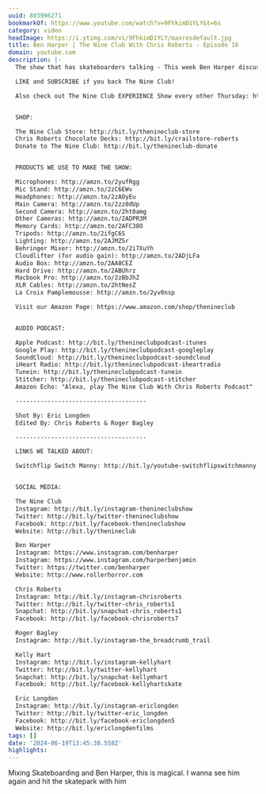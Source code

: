 ```yaml
---
uuid: 803996271
bookmarkOf: https://www.youtube.com/watch?v=9FhkimD1YLY&t=6s
category: video
headImage: https://i.ytimg.com/vi/9FhkimD1YLY/maxresdefault.jpg
title: Ben Harper | The Nine Club With Chris Roberts - Episode 16
domain: youtube.com
description: |-
  The show that has skateboarders talking - This week Ben Harper discusses what it's like to play in front of a sold out audience, his love for skateboarding, growing up with Chris Miller, the parallels between music and skateboarding, his involvement with Roller Horror, the struggle to find the perfect set up, his thoughts on Justin Bieber and Lil' Wayne skateboarding, music rights, song writing, Chris's future baby momma (Taylor Swift), why he still uses a flip phone and much more....

  LIKE and SUBSCRIBE if you back The Nine Club!

  Also check out The Nine Club EXPERIENCE Show every other Thursday: http://bit.ly/thenineclub-experience


  SHOP:

  The Nine Club Store: http://bit.ly/thenineclub-store
  Chris Roberts Chocolate Decks: http://bit.ly/crailstore-roberts
  Donate to The Nine Club: http://bit.ly/thenineclub-donate


  PRODUCTS WE USE TO MAKE THE SHOW:

  Microphones: http://amzn.to/2yufRgg
  Mic Stand: http://amzn.to/2zC6EWv
  Headphones: http://amzn.to/2zAOyEu
  Main Camera: http://amzn.to/2zz0dUp
  Second Camera: http://amzn.to/2ht0amg
  Other Cameras: http://amzn.to/2ADPR3M
  Memory Cards: http://amzn.to/2AFC38O
  Tripods: http://amzn.to/2ifgC6S
  Lighting: http://amzn.to/2AJMZ5r
  Behringer Mixer: http://amzn.to/2i7XuYh
  Cloudlifter (for audio gain): http://amzn.to/2ADjLFa
  Audio Box: http://amzn.to/2AA8CEZ
  Hard Drive: http://amzn.to/2ABUhrz
  Macbook Pro: http://amzn.to/2zBbJhZ
  XLR Cables: http://amzn.to/2htNesZ
  La Croix Pamplemousse: http://amzn.to/2yv0nsp

  Visit our Amazon Page: https://www.amazon.com/shop/thenineclub


  AUDIO PODCAST:

  Apple Podcast: http://bit.ly/thenineclubpodcast-itunes
  Google Play: http://bit.ly/thenineclubpodcast-googleplay
  SoundCloud: http://bit.ly/thenineclubpodcast-soundcloud
  iHeart Radio: http://bit.ly/thenineclubpodcast-iheartradio
  Tunein: http://bit.ly/thenineclubpodcast-tunein
  Stitcher: http://bit.ly/thenineclubpodcast-stitcher
  Amazon Echo: "Alexa, play The Nine Club With Chris Roberts Podcast"

  -------------------------------------

  Shot By: Eric Longden
  Edited By: Chris Roberts & Roger Bagley

  -------------------------------------

  LINKS WE TALKED ABOUT:

  Switchflip Switch Manny: http://bit.ly/youtube-switchflipswitchmanny


  SOCIAL MEDIA:

  The Nine Club
  Instagram: http://bit.ly/instagram-thenineclubshow
  Twitter: http://bit.ly/twitter-thenineclubshow
  Facebook: http://bit.ly/facebook-thenineclubshow
  Website: http://bit.ly/thenineclub

  Ben Harper
  Instagram: https://www.instagram.com/benharper
  Instagram: https://www.instagram.com/harperbenjamin
  Twitter: https://twitter.com/benharper
  Website: http://www.rollerhorror.com

  Chris Roberts
  Instagram: http://bit.ly/instagram-chrisroberts
  Twitter: http://bit.ly/twitter-chris_roberts1
  Snapchat: http://bit.ly/snapchat-chris_roberts1
  Facebook: http://bit.ly/facebook-chrisroberts7

  Roger Bagley
  Instagram: http://bit.ly/instagram-the_breadcrumb_trail

  Kelly Hart
  Instagram: http://bit.ly/instagram-kellyhart
  Twitter: http://bit.ly/twitter-kellyhart
  Snapchat: http://bit.ly/snapchat-kellymhart
  Facebook: http://bit.ly/facebook-kellyhartskate

  Eric Longden
  Instagram: http://bit.ly/instagram-ericlongden
  Twitter: http://bit.ly/twitter-eric_longden
  Facebook: http://bit.ly/facebook-ericlongden5
  Website: http://bit.ly/ericlongdenfilms
tags: []
date: '2024-06-19T13:45:38.558Z'
highlights: 
---
```


Mixing Skateboarding and Ben Harper, this is magical. I wanna see him again and hit the skatepark with him


